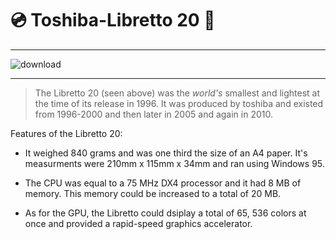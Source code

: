 # 💿 Toshiba-Libretto 20 📼
---
![download](https://user-images.githubusercontent.com/123292242/216781346-2cb73ec5-5e4b-42bc-9dcb-08b503b87735.jpg)
***
>The Libretto 20 (seen above) was the *world's* smallest and lightest at the time of its release in 1996. It was produced by 
toshiba and existed from 1996-2000 and then later in 2005 and again in 2010. 

Features of the Libretto 20:

- It weighed 840 grams and was one third the size of an A4 paper. It's measurments were 210mm x 115mm x 34mm and ran using Windows 95. 

- The CPU was equal to a 75 MHz DX4 processor and it had 8 MB of memory. This memory could be increased to a total of 20 MB.

- As for the GPU, the Libretto could dsiplay a total of 65, 536 colors at once and provided a rapid-speed graphics accelerator.


